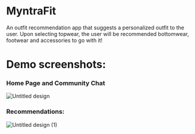 # MyntraFit

An outfit recommendation app that suggests a personalized outfit to the user. Upon selecting topwear, the user will be recommended bottomwear, footwear and accessories to go with it!

#  Demo screenshots:

### Home Page and Community Chat
![Untitled design](https://github.com/user-attachments/assets/a03b8000-da18-4ce2-b6ac-928b071160d3)

### Recommendations:
![Untitled design (1)](https://github.com/user-attachments/assets/33873927-e6a3-4a0b-8126-03ce75f3bd65)


